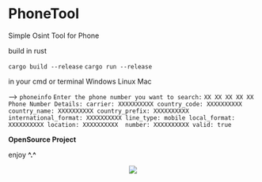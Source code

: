 # PhoneTool
Simple Osint Tool for Phone

build in rust

``cargo build --release``
``cargo run --release``

in your cmd or terminal Windows Linux Mac

--> ``phoneinfo``
``Enter the phone number you want to search:``
``XX XX XX XX XX``
``
Phone Number Details:
carrier: XXXXXXXXXX
country_code: XXXXXXXXXX
country_name: XXXXXXXXXX
country_prefix: XXXXXXXXXX
international_format: XXXXXXXXXX
line_type: mobile
local_format: XXXXXXXXXX
location: XXXXXXXXXX 
number: XXXXXXXXXX
valid: true``

**OpenSource Project**

enjoy **^.^**

<p align= "center">
   <kbd>
   <img  src="[https://i.imgur.com/vRv35T3.png](https://i.imgur.com/yHzijTv.png)">
   </kbd>
</p>
